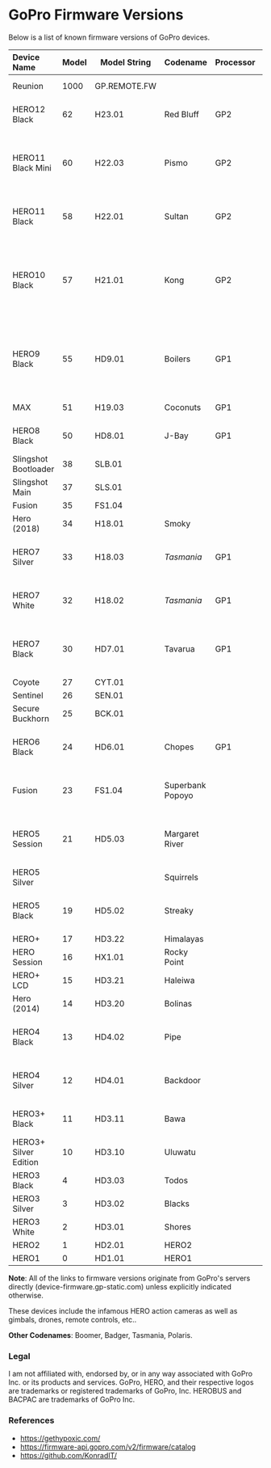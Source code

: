 # GoPro Firmware Versions
Below is a list of known firmware versions of GoPro devices.

| Device Name           | Model  | Model String | Codename   | Processor | Chipset      | Firmware | FW Release |
| :-------------------- | :----- | ------ | ---------------- | --------- | ------------ | -------- | ---------- |
| Reunion               | 1000   | GP.REMOTE.FW |            |           |              | [v02.00.00](https://device-firmware.gp-static.com/1000/8a7468189769d1f0d784ac3f6308c11e8a229b98/GP.REMOTE.FW/camera_fw/02.00.00/GP_REMOTE_FW_02_00_00.bin)<br/>[v01.02.00](https://device-firmware.gp-static.com/1000/2a4b06371ca8ee95d56423f203c834eb8967593b/GP.REMOTE.FW/camera_fw/01.02.00/GP_REMOTE_FW_01_02_00.bin) | 2023/01/27<br/>2021/03/23 |
| HERO12 Black          | 62     | H23.01 | Red Bluff        | GP2       | M20V         | [v02.00.00](https://device-firmware.gp-static.com/62/faef567a022a2533fa5d0ad3e464c429459bba15/H23.01/camera_fw/02.00.00/UPDATE.zip)<br/>[v01.30.00](https://device-firmware.gp-static.com/62/af3cce101d6ffa76ba68d352962b466b2e69af26/H23.01/camera_fw/01.30.00/UPDATE.zip)<br/>[v01.20.00](https://device-firmware.gp-static.com/62/012c91596675e3d4b16de8bc2ee30cb6f806783a/H23.01/camera_fw/01.20.00/UPDATE.zip) | 2023/12/14<br/>2023/11/16<br/>2023/10/31 |
| HERO11 Black Mini     | 60     | H22.03 | Pismo            | GP2       | M20V         | [v02.40.00](https://device-firmware.gp-static.com/60/b65191d6423e7cd8f25754ba88a9c9782d2c24e0/H22.03/camera_fw/02.40.00/UPDATE.zip)<br/>[v02.30.00](https://device-firmware.gp-static.com/60/db732b41b79b6d6afbba971dd8b74b70760e6607/H22.03/camera_fw/02.30.00/UPDATE.zip)<br/>[v02.20.00](https://device-firmware.gp-static.com/60/f1b465680ecebfac20999494a6299515065785b6/H22.03/camera_fw/02.20.00/UPDATE.zip)<br/>[v02.10.00](https://device-firmware.gp-static.com/60/5f9435ec88179024bcea0ce0d428d10adf95947c/H22.03/camera_fw/02.10.00/UPDATE.zip)<br/>[v02.00.00](https://device-firmware.gp-static.com/60/a08b9bc7e48c96028e9174ced3d211bd1bc78717/H22.03/camera_fw/02.00.00/UPDATE.zip)<br/>[v01.10.00](https://device-firmware.gp-static.com/60/b45485e248744e321ddf964873044e98cad4a44f/H22.03/camera_fw/01.10.00/UPDATE.zip) | 2023/12/14<br/>2023/05/10<br/>2023/03/29<br/>2023/02/01<br/>2022/12/22<br/>2022/11/08 |
| HERO11 Black          | 58     | H22.01 | Sultan           | GP2       |              | [v02.10.00](https://device-firmware.gp-static.com/58/16f662fc9f39cefa297d6b2d0173313d8de3d503/H22.01/camera_fw/02.10.00/UPDATE.zip)<br/>[v02.01.00](https://device-firmware.gp-static.com/58/d414cf331ad9f1c5071af354209cd8b4afc22bd7/H22.01/camera_fw/02.01.00/UPDATE.zip)<br/>[v01.12.00](https://device-firmware.gp-static.com/58/f4a312963735892a40ecd0aa13e23116de0d3f12/H22.01/camera_fw/01.12.00/UPDATE.zip)<br/>[v01.10.00](https://device-firmware.gp-static.com/58/9eda9f71cbceda591d1563d9696df743a1200638/H22.01/camera_fw/01.10.00/UPDATE.zip) | 2023/03/23<br/>2022/12/14<br/>2022/10/04<br/>2022/09/14 |
| HERO10 Black          | 57     | H21.01 | Kong             | GP2       | M20V         | [v01.50.00](https://device-firmware.gp-static.com/57/17b852744b1a1a1d948185a868b55614c1696cb0/H21.01/camera_fw/01.50.00/UPDATE.zip)<br/>[v01.46.00](https://device-firmware.gp-static.com/57/a83f125da6767c7010bf5eef4bf13f0d04c30ebd/H21.01/camera_fw/01.46.00/UPDATE.zip)<br/>[v01.42.00](https://device-firmware.gp-static.com/57/2d5259cd890b577695031625d11145478775d73e/H21.01/camera_fw/01.42.00/UPDATE.zip)<br/>[v01.40.00](https://device-firmware.gp-static.com/57/e824ae3b13983f42d4865d87a58dcdaf9ece2b05/H21.01/camera_fw/01.40.00/UPDATE.zip)<br/>[v01.20.00](https://device-firmware.gp-static.com/57/05d11c583d84522c0dc7938219bb6684ac149716/H21.01/camera_fw/01.20.00/UPDATE.zip)<br/>[v01.16.00](https://device-firmware.gp-static.com/57/11b2f7254245376b6470644c2530ca5986e06c6a/H21.01/camera_fw/01.16.00/UPDATE.zip)<br/>[v01.15.00](https://device-firmware.gp-static.com/57/681d16d41c3a651195f8adf945cc29244dea61c0/H21.01/camera_fw/01.15.00/UPDATE.zip)<br/>[v01.10.00](https://device-firmware.gp-static.com/57/5ddbf4422a362c4688673aa6af7f22b6cb256e13/H21.01/camera_fw/01.10.00/UPDATE.zip) | 2022/12/14<br/>2022/07/14<br/>2022/06/01<br/>2022/03/30<br/>2021/12/15<br/>2021/11/02<br/>2021/10/27<br/>2021/09/16 |
| HERO9 Black           | 55     | HD9.01 | Boilers          | GP1       | SC2000A M9M  | [v01.72.00](https://device-firmware.gp-static.com/55/1296c5817e23dca433d10dffea650bdbe8f14130/HD9.01/camera_fw/01.72.00/UPDATE.zip)<br/>[v01.70.00](https://device-firmware.gp-static.com/55/53869dbb4104e73776872211a6d17bb2140c2903/HD9.01/camera_fw/01.70.00/UPDATE.zip)<br/>[v01.60.00](https://device-firmware.gp-static.com/55/137d68e63957d90ba0b46803228342f8011dbc17/HD9.01/camera_fw/01.60.00/UPDATE.zip)<br/>[v01.52.00](https://device-firmware.gp-static.com/55/bc2dedfa934f083b63c1e37c2ccb7772e94d33dc/HD9.01/camera_fw/01.52.00/UPDATE.zip)<br/>[v01.50.00](#6190c539cbd11351a6762fe0d46d78cb5e7f442a)<br/>[v01.22.00](#6b2945766773c96caec14860913b5b2b26de2b95)<br/>[v01.21.00](#8fb0381cd48e1ac1d8431d7d752f86ae8c1c7585) | 2022/06/22<br/>2022/03/30<br/>2021/06/17<br/>2021/02/25<br/>2020/12/17<br/>2020/10/20<br/>2020/09/12 |
| MAX                   | 51     | H19.03 | Coconuts         | GP1       | SC2000A M9M  | [v02.00.00](https://device-firmware.gp-static.com/51/029419def60e5fdadfccfcecb69ce21ff679ddca/H19.03/camera_fw/02.00.00/UPDATE.zip) | 2020/12/20 |
| HERO8 Black           | 50     | HD8.01 | J-Bay            | GP1       | SC2000A M10V | [v02.51.00](https://device-firmware.gp-static.com/50/77b086a3564dc3dfeca85a89d33acb49222f6c4a/HD8.01/camera_fw/02.51.00/UPDATE.zip)<br/>v02.50.00<br/>v02.00.00 | 2022/03/22<br/>0000/00/00<br/>0000/00/00 |
| Slingshot Bootloader  | 38     | SLB.01 |                  |           |              | [v01.80.00](https://device-firmware.gp-static.com/38/SLB.01/camera_fw/01.80.00/bootloader_flash.img.zip) | 2018/09/18 |
| Slingshot Main        | 37     | SLS.01 |                  |           |              | [v01.80.00](https://device-firmware.gp-static.com/37/SLS.01/camera_fw/01.80.00/slingshot_flash.img.zip) | 2018/09/18 |
| Fusion                | 35     | FS1.04 |                  |           |              | [v01.80.00](https://device-firmware.gp-static.com/23/FS1.04/camera_fw/01.80.00/UPDATE.zip) | 2018/05/18 |
| Hero (2018)           | 34     | H18.01 | Smoky            |           |              | [v01.00.00](https://device-firmware.gp-static.com/34/H18.01/camera_fw/01.00.00/UPDATE.zip)<br/>[v01.10.00](https://device-firmware.gp-static.com/34/H18.01/camera_fw/01.10.00/UPDATE.zip) | 2019/10/19<br/>2019/10/15 |
| HERO7 Silver          | 33     | H18.03 | *Tasmania*       | GP1       |              | [v02.10.00](https://device-firmware.gp-static.com/33/H18.03/camera_fw/02.10.00/UPDATE.zip)<br/>[v02.00.00](https://device-firmware.gp-static.com/33/H18.03/camera_fw/02.00.00/UPDATE.zip)<br/>[v01.50.00](https://device-firmware.gp-static.com/33/H18.03/camera_fw/01.50.00/UPDATE.zip)<br/>[v01.21.00](https://device-firmware.gp-static.com/33/H18.03/camera_fw/01.21.00/UPDATE.zip) | 0000/00/00<br/>0000/00/00<br/>0000/00/00<br/>0000/00/00 |
| HERO7 White           | 32     | H18.02 | *Tasmania*       | GP1       |              | [v02.10.00](https://device-firmware.gp-static.com/32/H18.02/camera_fw/02.10.00/UPDATE.zip)<br/>[v02.00.00](https://device-firmware.gp-static.com/32/H18.02/camera_fw/02.00.00/UPDATE.zip)<br/>[v01.50.00](https://device-firmware.gp-static.com/32/H18.02/camera_fw/01.50.00/UPDATE.zip)<br/>[v01.21.00](https://device-firmware.gp-static.com/32/H18.02/camera_fw/01.21.00/UPDATE.zip) | 2019/11/19<br/>2018/12/05<br/>2018/11/01<br/>2018/09/15 |
| HERO7 Black           | 30     | HD7.01 | Tavarua          | GP1       | SC2000A M9M  | [v01.90.00](https://device-firmware.gp-static.com/30/HD7.01/camera_fw/01.90.00/UPDATE.zip)<br/>[v01.80.00](https://device-firmware.gp-static.com/30/HD7.01/camera_fw/01.80.00/UPDATE.zip)<br/>[v01.70.00](https://device-firmware.gp-static.com/30/HD7.01/camera_fw/01.70.00/UPDATE.zip)<br/>[v01.61.00](https://device-firmware.gp-static.com/30/HD7.01/camera_fw/01.61.00/UPDATE.zip)<br/>[v01.51.00](https://device-firmware.gp-static.com/30/HD7.01/camera_fw/01.51.00/UPDATE.zip) | 2019/12/25<br/>2019/08/14<br/>2019/01/19<br/>2018/12/07<br/>2018/09/24 |
| Coyote                | 27     | CYT.01 |                  |           |              | [v02.00.00](https://device-firmware.gp-static.com/27/CYT.01/camera_fw/02.00.00/coyote.zip) | 2016/10/16 |
| Sentinel              | 26     | SEN.01 |                  |           |              | [v02.50.01](https://device-firmware.gp-static.com/26/SEN.01/camera_fw/02.50.01/SEN.01.02.50.01.zip) | 2020/01/20 |
| Secure Buckhorn       | 25     | BCK.01 |                  |           |              | [v02.50.01](https://device-firmware.gp-static.com/25/41b51a0d55d921fa8b55d82df768b5f7ebc72d5e/BCK.01/camera_fw/02.50.01/signedsecureBCK.01.02.50.01.zip) | 2021/03/21 |
| HERO6 Black           | 24     | HD6.01 | Chopes           | GP1       | SC2000A M9M  | [v02.10.00](https://device-firmware.gp-static.com/24/HD6.01/camera_fw/02.10.00/UPDATE.zip)<br/>[v02.01.00](https://device-firmware.gp-static.com/24/HD6.01/camera_fw/02.01.00/UPDATE.zip)<br/>[v01.60.00](https://device-firmware.gp-static.com/24/HD6.01/camera_fw/01.60.00/UPDATE.zip)<br/>[v01.51.00](https://device-firmware.gp-static.com/24/HD6.01/camera_fw/01.51.00/UPDATE.zip) | 2019/10/19<br/>0000/00/00<br/>0000/00/00<br/>0000/00/00 |
| Fusion                | 23     | FS1.04 | Superbank<br/>Popoyo |           |              | [v01.80.00](https://device-firmware.gp-static.com/23/FS1.04/camera_fw/01.80.00/UPDATE.zip)<br/>[v01.70.00](https://device-firmware.gp-static.com/23/FS1.04/camera_fw/01.70.00/UPDATE.zip)<br/>v01.60.00<br/>v01.51.00 | 2018/05/18<br/>0000/00/00<br/>0000/00/00<br/>0000/00/00 |
| HERO5 Session         | 21     | HD5.03 | Margaret River   |           | A9SE7        | [v02.51.00](https://device-firmware.gp-static.com/21/HD5.03/camera_fw/02.51.00/UPDATE.zip)<br/>[v02.00.00](https://device-firmware.gp-static.com/21/HD5.03/camera_fw/02.00.00/UPDATE.zip)<br/>v01.57.00<br/>v01.50.00<br/>v01.20.00 | 2017/06/17<br/>0000/00/00<br/>0000/00/00<br/>0000/00/00<br/>0000/00/00 |
| HERO5 Silver          |        |        | Squirrels        |           | A9SE7        |  |
| HERO5 Black           | 19     | HD5.02 | Streaky          |           | A9SE7        | [v02.70.00](https://device-firmware.gp-static.com/19/HD5.02/camera_fw/02.70.00/UPDATE.zip)<br/>[v02.60.00](https://device-firmware.gp-static.com/19/HD5.02/camera_fw/02.60.00/UPDATE.zip)<br/>[v02.51.00](https://device-firmware.gp-static.com/19/HD5.02/camera_fw/02.51.00/UPDATE.zip)<br/>[v02.00.00](https://device-firmware.gp-static.com/19/HD5.02/camera_fw/02.00.00/UPDATE.zip) | 2019/10/19<br/>0000/00/00<br/>0000/00/00<br/>0000/00/00 |
| HERO+                 | 17     | HD3.22 | Himalayas        |           |              | [v01.50.00](https://device-firmware.gp-static.com/17/HD3.22/camera_fw/01.50/UPDATE.zip) | 2016/05/16 |
| HERO Session          | 16     | HX1.01 | Rocky Point      |           |              | [v02.00.00](https://device-firmware.gp-static.com/16/HX1.01/camera_fw/02.00/UPDATE.zip) | 2016/10/16 |
| HERO+ LCD             | 15     | HD3.21 | Haleiwa          |           |              | [v02.00.00](https://device-firmware.gp-static.com/15/HD3.21/camera_fw/02.00/UPDATE.zip) | 2016/05/16 |
| Hero (2014)           | 14     | HD3.20 | Bolinas          |           |              | [v01.09.00](https://device-firmware.gp-static.com/14/HD3.20/camera_fw/01.09/UPDATE.zip) | 2016/05/16 |
| HERO4 Black           | 13     | HD4.02 | Pipe             |           | A9           | [v05.00.00](https://device-firmware.gp-static.com/13/HD4.02/camera_fw/05.00.00/UPDATE.zip)<br/>v04.00.00<br/>v03.00.00<br/>v02.00.00 | 2016/11/16<br/>0000/00/00<br/>0000/00/00<br/>0000/00/00 |
| HERO4 Silver          | 12     | HD4.01 | Backdoor         |           |              | [v05.00.00](https://device-firmware.gp-static.com/12/HD4.01/camera_fw/05.00.00/UPDATE.zip)<br/>v04.00.00<br/>v03.00.00<br/>v02.00.00 | 2016/11/16<br/>0000/00/00<br/>0000/00/00<br/>0000/00/00 |
| HERO3+ Black          | 11     | HD3.11 | Bawa             |           |              | [v03.03.00](https://device-firmware.gp-static.com/11/HD3.11/camera_fw/03.03/UPDATE.zip)<br/>v03.00.00<br/>v02.00.00 | 0000/00/00<br/>0000/00/00<br/>0000/00/00 |
| HERO3+ Silver Edition | 10     | HD3.10 | Uluwatu          |           |              | [v03.02.00](https://device-firmware.gp-static.com/10/HD3.10/camera_fw/03.02/UPDATE.zip)<br/>v02.00.00 | 2016/05/16<br/>0000/00/00 |
| HERO3 Black           | 4      | HD3.03 | Todos            |           | A770         | [v02.39.00](https://device-firmware.gp-static.com/4/HD3.03/camera_fw/02.39/UPDATE.zip)  | 2012/10/24 |
| HERO3 Silver          | 3      | HD3.02 | Blacks           |           | A770         | [v03.00.00](https://device-firmware.gp-static.com/3/HD3.02/camera_fw/03.00/UPDATE.zip) | 2012/10/12 |
| HERO3 White           | 2      | HD3.01 | Shores           |           | A770         | [v03.07.01](https://device-firmware.gp-static.com/2/HD3.01/camera_fw/03.07.01/UPDATE.zip)<br/>[v03.07.00](https://device-firmware.gp-static.com/2/HD3.01/camera_fw/03.07/UPDATE.zip) | 2012/10/12<br/>0000/00/00 |
| HERO2                 | 1      | HD2.01 | HERO2            |           |              |  |  |
| HERO1                 | 0      | HD1.01 | HERO1            |           |              | v01.102 |  |

**Note**: All of the links to firmware versions originate from GoPro's servers directly (device-firmware.gp-static.com) unless explicitly indicated otherwise.

These devices include the infamous HERO action cameras as well as gimbals, drones, remote controls, etc..

**Other Codenames**: Boomer, Badger, Tasmania, Polaris.

### Legal
I am not affiliated with, endorsed by, or in any way associated with GoPro Inc. or its products and services. GoPro, HERO, and their respective logos are trademarks or registered trademarks of GoPro, Inc. HEROBUS and BACPAC are trademarks of GoPro Inc.

### References
- https://gethypoxic.com/
- https://firmware-api.gopro.com/v2/firmware/catalog
- https://github.com/KonradIT/
